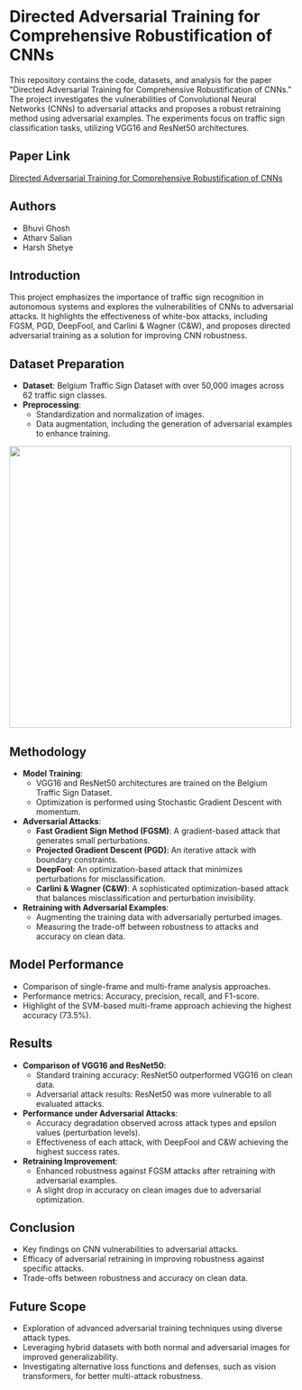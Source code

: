 # Directed Adversarial Training for Comprehensive Robustification of CNNs

This repository contains the code, datasets, and analysis for the paper "Directed Adversarial Training for Comprehensive Robustification of CNNs." The project investigates the vulnerabilities of Convolutional Neural Networks (CNNs) to adversarial attacks and proposes a robust retraining method using adversarial examples. The experiments focus on traffic sign classification tasks, utilizing VGG16 and ResNet50 architectures.

## Paper Link
[Directed Adversarial Training for Comprehensive Robustification of CNNs](https://ieeexplore.ieee.org/document/10723934)

## Authors
- Bhuvi Ghosh
- Atharv Salian
- Harsh Shetye

## Introduction
This project emphasizes the importance of traffic sign recognition in autonomous systems and explores the vulnerabilities of CNNs to adversarial attacks. It highlights the effectiveness of white-box attacks, including FGSM, PGD, DeepFool, and Carlini & Wagner (C&W), and proposes directed adversarial training as a solution for improving CNN robustness.

## Dataset Preparation
- **Dataset**: Belgium Traffic Sign Dataset with over 50,000 images across 62 traffic sign classes.
- **Preprocessing**:
  - Standardization and normalization of images.
  - Data augmentation, including the generation of adversarial examples to enhance training.

<div style="display: inline-block; margin-right: 20px;">
  <img src="Readme images/result.png" width="500" />
</div>

## Methodology
- **Model Training**:
  - VGG16 and ResNet50 architectures are trained on the Belgium Traffic Sign Dataset.
  - Optimization is performed using Stochastic Gradient Descent with momentum.
- **Adversarial Attacks**:
  - **Fast Gradient Sign Method (FGSM)**: A gradient-based attack that generates small perturbations.
  - **Projected Gradient Descent (PGD)**: An iterative attack with boundary constraints.
  - **DeepFool**: An optimization-based attack that minimizes perturbations for misclassification.
  - **Carlini & Wagner (C&W)**: A sophisticated optimization-based attack that balances misclassification and perturbation invisibility.
- **Retraining with Adversarial Examples**:
  - Augmenting the training data with adversarially perturbed images.
  - Measuring the trade-off between robustness to attacks and accuracy on clean data.

## Model Performance
- Comparison of single-frame and multi-frame analysis approaches.
- Performance metrics: Accuracy, precision, recall, and F1-score.
- Highlight of the SVM-based multi-frame approach achieving the highest accuracy (73.5%).

## Results
- **Comparison of VGG16 and ResNet50**:
  - Standard training accuracy: ResNet50 outperformed VGG16 on clean data.
  - Adversarial attack results: ResNet50 was more vulnerable to all evaluated attacks.
- **Performance under Adversarial Attacks**:
  - Accuracy degradation observed across attack types and epsilon values (perturbation levels).
  - Effectiveness of each attack, with DeepFool and C&W achieving the highest success rates.
- **Retraining Improvement**:
  - Enhanced robustness against FGSM attacks after retraining with adversarial examples.
  - A slight drop in accuracy on clean images due to adversarial optimization.

## Conclusion
- Key findings on CNN vulnerabilities to adversarial attacks.
- Efficacy of adversarial retraining in improving robustness against specific attacks.
- Trade-offs between robustness and accuracy on clean data.

## Future Scope
- Exploration of advanced adversarial training techniques using diverse attack types.
- Leveraging hybrid datasets with both normal and adversarial images for improved generalizability.
- Investigating alternative loss functions and defenses, such as vision transformers, for better multi-attack robustness.
